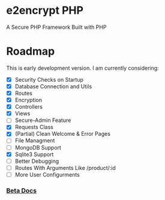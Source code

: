 # e2encrypt PHP
A Secure PHP Framework Built with PHP
# Roadmap

This is early development version. I am currently considering:

- [x] Security Checks on Startup
- [x] Database Connection and Utils
- [X] Routes
- [X] Encryption
- [X] Controllers
- [X] Views
- [ ] Secure-Admin Feature
- [X] Requests Class
- [x] (Partial) Clean Welcome & Error Pages
- [ ] File Managment
- [ ] MongoDB Support
- [X] Sqlite3 Support
- [ ] Better Debugging
- [ ] Routes With Arguments Like /product/:id
- [ ] More User Configurments

### [Beta Docs](https://prtechs-organization.gitbook.io/e2encrypt-frame-php/)